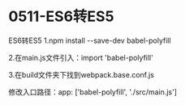 # 0511-ES6转ES5
ES6转ES5
1.npm install --save-dev babel-polyfill

2.在main.js文件引入：import 'babel-polyfill'

3.在build文件夹下找到webpack.base.conf.js

修改入口路径：app: ['babel-polyfill', './src/main.js']

